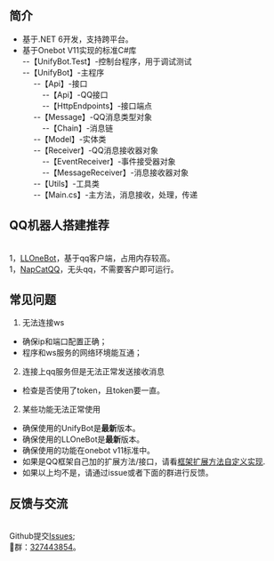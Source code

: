 ## 简介
- 基于.NET 6开发，支持跨平台。
- 基于Onebot V11实现的标准C#库
<br>--【UnifyBot.Test】-控制台程序，用于调试测试
<br>--【UnifyBot】-主程序
<br>&nbsp;&nbsp;&nbsp;&nbsp;
--【Api】-接口
<br>&nbsp;&nbsp;&nbsp;&nbsp;&nbsp;&nbsp;&nbsp;&nbsp;
--【Api】-QQ接口
<br>&nbsp;&nbsp;&nbsp;&nbsp;&nbsp;&nbsp;&nbsp;&nbsp;
--【HttpEndpoints】-接口端点
<br>&nbsp;&nbsp;&nbsp;&nbsp;
--【Message】-QQ消息类型对象
<br>&nbsp;&nbsp;&nbsp;&nbsp;&nbsp;&nbsp;&nbsp;&nbsp;
--【Chain】-消息链
<br>&nbsp;&nbsp;&nbsp;&nbsp;
--【Model】-实体类
<br>&nbsp;&nbsp;&nbsp;&nbsp;
--【Receiver】-QQ消息接收器对象
<br>&nbsp;&nbsp;&nbsp;&nbsp;&nbsp;&nbsp;&nbsp;&nbsp;
--【EventReceiver】-事件接受器对象
<br>&nbsp;&nbsp;&nbsp;&nbsp;&nbsp;&nbsp;&nbsp;&nbsp;
--【MessageReceiver】-消息接收器对象
<br>&nbsp;&nbsp;&nbsp;&nbsp;
--【Utils】-工具类
<br>&nbsp;&nbsp;&nbsp;&nbsp;
--【Main.cs】-主方法，消息接收，处理，传递

## QQ机器人搭建推荐
<br>1，[LLOneBot](https://github.com/LLOneBot/LLOneBot)，基于qq客户端，占用内存较高。
<br>1，[NapCatQQ](https://github.com/NapNeko/NapCatQQ)，无头qq，不需要客户即可运行。

## 常见问题
1. 无法连接ws
- 确保ip和端口配置正确；
- 程序和ws服务的网络环境能互通；

2. 连接上qq服务但是无法正常发送接收消息
- 检查是否使用了token，且token要一直。

2. 某些功能无法正常使用
- 确保使用的UnifyBot是**最新**版本。
- 确保使用的LLOneBot是**最新**版本。
- 确保使用的功能在onebot v11标准中。
- 如果是QQ框架自己加的扩展方法/接口，请看[框架扩展方法自定义实现]().
- 如果以上均不是，请通过issue或者下面的群进行反馈。

## 反馈与交流
<br>Github提交[Issues](https://github.com/Jaffoo/ShamrockCore.NET/issues);
<br>🐧群：[327443854](http://qm.qq.com/cgi-bin/qm/qr?_wv=1027&k=xeymCEAlzjVcq4zO9vQQwsXoHulWWw5b&authKey=tj6nblI3QUewB9NAZsQ18LrAWQTXwlzp1ObiNK3m6tn3Kle%2BE6gKlOZxcYbbNkm%2B&noverify=0&group_code=327443854)。